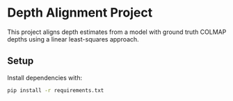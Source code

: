 # Depth Alignment Project
This project aligns depth estimates from a model with ground truth COLMAP depths using a linear least-squares approach.

## Setup
Install dependencies with:
```bash
pip install -r requirements.txt
